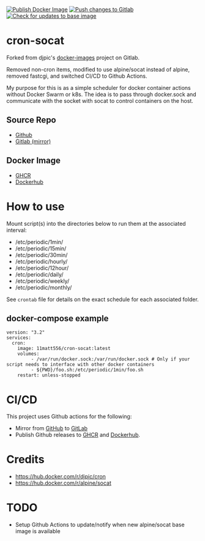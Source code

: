 [![Publish Docker Image](https://github.com/11matt556/socat-cron/actions/workflows/publish.yml/badge.svg?event=release)](https://github.com/11matt556/socat-cron/actions/workflows/publish.yml)
[![Push changes to Gitlab](https://github.com/11matt556/socat-cron/actions/workflows/gitlab-push.yml/badge.svg?event=push)](https://github.com/11matt556/socat-cron/actions/workflows/gitlab-push.yml)
[![Check for updates to base image](https://github.com/11matt556/cron-socat/actions/workflows/check-for-updates.yml/badge.svg)](https://github.com/11matt556/cron-socat/actions/workflows/check-for-updates.yml)

# cron-socat
Forked from djpic's [docker-images](https://gitlab.com/djpic/docker-images) project on Gitlab. 

Removed non-cron items, modified to use alpine/socat instead of alpine, removed fastcgi, and switched CI/CD to Github Actions. 

My purpose for this is as a simple scheduler for docker container actions without Docker Swarm or k8s. The idea is to pass through docker.sock and communicate with the socket with socat to control containers on the host. 

## Source Repo
* [Github](https://github.com/11matt556/cron-socat)
* [Gitlab (mirror)](https://gitlab.com/11matt556/cron-socat)

## Docker Image
* [GHCR](https://github.com/11matt556/socat-cron/pkgs/container/cron-socat)
* [Dockerhub](https://hub.docker.com/r/11matt556/cron-socat) 

# How to use
Mount script(s) into the directories below to run them at the associated interval:

* /etc/periodic/1min/
* /etc/periodic/15min/
* /etc/periodic/30min/
* /etc/periodic/hourly/
* /etc/periodic/12hour/
* /etc/periodic/daily/
* /etc/periodic/weekly/
* /etc/periodic/monthly/

See `crontab` file for details on the exact schedule for each associated folder.

## docker-compose example
```
version: "3.2"
services:
  cron:
    image: 11matt556/cron-socat:latest
    volumes: 
         - /var/run/docker.sock:/var/run/docker.sock # Only if your script needs to interface with other docker containers
         - ${PWD}/foo.sh:/etc/periodic/1min/foo.sh
    restart: unless-stopped
```



# CI/CD
This project uses Github actions for the following:
* Mirror from [GitHub](https://github.com/11matt556/cron-socat) to [GitLab](https://gitlab.com/11matt556/cron-socat)
* Publish Github releases to [GHCR](https://github.com/11matt556/socat-cron/pkgs/container/cron-socat) and [Dockerhub](https://hub.docker.com/r/11matt556/cron-socat).

# Credits
* https://hub.docker.com/r/djpic/cron
* https://hub.docker.com/r/alpine/socat

# TODO 
* Setup Github Actions to update/notify when new alpine/socat base image is available
